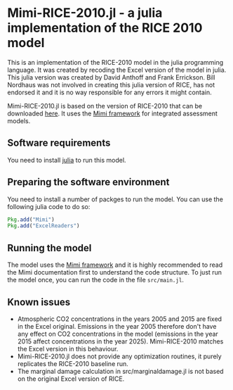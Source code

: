# Mimi-RICE-2010.jl - a julia implementation of the RICE 2010 model

This is an implementation of the RICE-2010 model in the julia programming
language. It was created by recoding the Excel version of the model in
julia. This julia version was created by David Anthoff and Frank
Errickson. Bill Nordhaus was not involved in creating this julia version
of RICE, has not endorsed it and it is no way responsible for any errors
it might contain.

Mimi-RICE-2010.jl is based on the version of RICE-2010 that can be downloaded
[here](http://www.econ.yale.edu/~nordhaus/homepage/RICEmodels.htm). It
uses the [Mimi framework](https://github.com/anthofflab/Mimi.jl) for
integrated assessment models.

## Software requirements

You need to install [julia](http://julialang.org/) to run this model.

## Preparing the software environment

You need to install a number of packges to run the model. You can use the
following julia code to do so:

````julia
Pkg.add("Mimi")
Pkg.add("ExcelReaders")
````

## Running the model

The model uses the [Mimi framework]() and it is highly recommended to
read the Mimi documentation first to understand the code structure.
To just run the model once, you can run the code in the file ``src/main.jl``.

## Known issues

* Atmospheric CO2 concentrations in the years 2005 and 2015 are fixed in
the Excel original. Emissions in the year 2005 therefore don't have any
effect on CO2 concentrations in the model (emissions in the year 2015
affect concentrations in the year 2025). Mimi-RICE-2010 matches the Excel
version in this behaviour.
* Mimi-RICE-2010.jl does not provide any optimization routines, it purely
replicates the RICE-2010 baseline run.
* The marginal damage calculation in src/marginaldamage.jl is not based
on the original Excel version of RICE.
